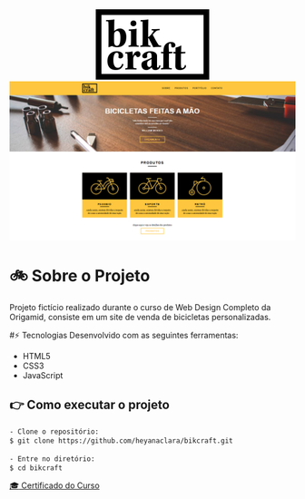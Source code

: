 <div align="center">
  <img src="img/bikcraft.svg" alt="Logo Bikcraft">
</div>

<img src=".github/site-screenshot.png" alt="Screenshot do site">

# :bike: Sobre o Projeto
Projeto fictício realizado durante o curso de Web Design Completo da Origamid, consiste em um site de venda de bicicletas personalizadas.

#⚡ Tecnologias
Desenvolvido com as seguintes ferramentas:

* HTML5
* CSS3
* JavaScript

## :point_right: Como executar o projeto
```
- Clone o repositório:
$ git clone https://github.com/heyanaclara/bikcraft.git

- Entre no diretório:
$ cd bikcraft
```

[:mortar_board: Certificado do Curso](https://www.origamid.com/certificate/0a2c4db6/)
